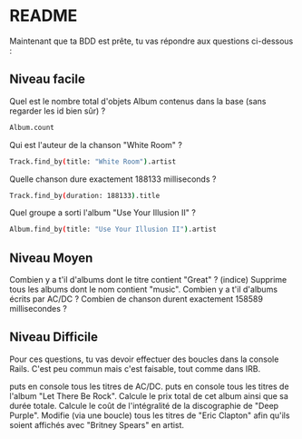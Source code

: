 # README

Maintenant que ta BDD est prête, tu vas répondre aux questions ci-dessous :

## Niveau facile

Quel est le nombre total d'objets Album contenus dans la base (sans regarder les id bien sûr) ?
```bash
Album.count
```
Qui est l'auteur de la chanson "White Room" ?
```bash
Track.find_by(title: "White Room").artist
```
Quelle chanson dure exactement 188133 milliseconds ?
```bash
Track.find_by(duration: 188133).title
```
Quel groupe a sorti l'album "Use Your Illusion II" ?
```bash
Album.find_by(title: "Use Your Illusion II").artist
```

## Niveau Moyen
Combien y a t'il d'albums dont le titre contient "Great" ? (indice)
Supprime tous les albums dont le nom contient "music".
Combien y a t'il d'albums écrits par AC/DC ?
Combien de chanson durent exactement 158589 millisecondes ?


## Niveau Difficile
Pour ces questions, tu vas devoir effectuer des boucles dans la console Rails. C'est peu commun mais c'est faisable, tout comme dans IRB.

puts en console tous les titres de AC/DC.
puts en console tous les titres de l'album "Let There Be Rock".
Calcule le prix total de cet album ainsi que sa durée totale.
Calcule le coût de l'intégralité de la discographie de "Deep Purple".
Modifie (via une boucle) tous les titres de "Eric Clapton" afin qu'ils soient affichés avec "Britney Spears" en artist.
